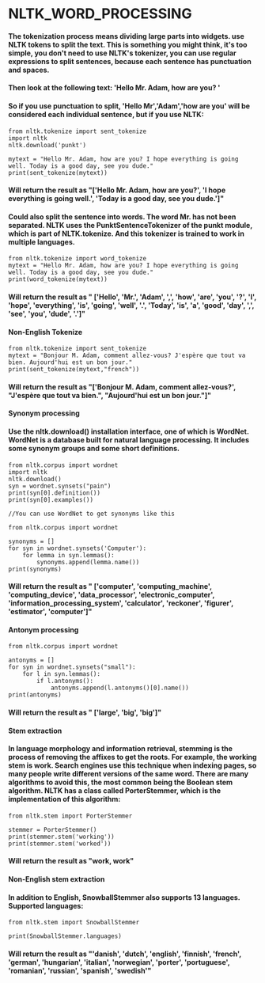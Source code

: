# NLTK_WORD_PROCESSING

#### The tokenization process means dividing large parts into widgets. use NLTK tokens to split the text. This is something you might think, it's too simple, you don't need to use NLTK's tokenizer, you can use regular expressions to split sentences, because each sentence has punctuation and spaces.

#### Then look at the following text: 'Hello Mr. Adam, how are you? '
#### So if you use punctuation to split, 'Hello Mr','Adam','how are you' will be considered each individual sentence, but if you use NLTK:
```
from nltk.tokenize import sent_tokenize
import nltk
nltk.download('punkt')

mytext = "Hello Mr. Adam, how are you? I hope everything is going well. Today is a good day, see you dude."
print(sent_tokenize(mytext))
```
#### Will return the result as "['Hello Mr. Adam, how are you?', 'I hope everything is going well.', 'Today is a good day, see you dude.']"

#### Could also split the sentence into words. The word Mr. has not been separated. NLTK uses the PunktSentenceTokenizer of the punkt module, which is part of NLTK.tokenize. And this tokenizer is trained to work in multiple languages.
```
from nltk.tokenize import word_tokenize
mytext = "Hello Mr. Adam, how are you? I hope everything is going well. Today is a good day, see you dude."
print(word_tokenize(mytext))
```
#### Will return the result as " ['Hello', 'Mr.', 'Adam', ',', 'how', 'are', 'you', '?', 'I', 'hope', 'everything', 'is', 'going', 'well', '.', 'Today', 'is', 'a', 'good', 'day', ',', 'see', 'you', 'dude', '.']"

#### Non-English Tokenize
```
from nltk.tokenize import sent_tokenize
mytext = "Bonjour M. Adam, comment allez-vous? J'espère que tout va bien. Aujourd'hui est un bon jour."
print(sent_tokenize(mytext,"french"))
```
#### Will return the result as "['Bonjour M. Adam, comment allez-vous?', "J'espère que tout va bien.", "Aujourd'hui est un bon jour."]"

#### Synonym processing
#### Use the nltk.download() installation interface, one of which is WordNet. WordNet is a database built for natural language processing. It includes some synonym groups and some short definitions.
```
from nltk.corpus import wordnet
import nltk
nltk.download()
syn = wordnet.synsets("pain")
print(syn[0].definition())
print(syn[0].examples())

//You can use WordNet to get synonyms like this

from nltk.corpus import wordnet
  
synonyms = []
for syn in wordnet.synsets('Computer'):
    for lemma in syn.lemmas():
        synonyms.append(lemma.name())
print(synonyms)
```
#### Will return the result as " ['computer', 'computing_machine', 'computing_device', 'data_processor', 'electronic_computer', 'information_processing_system', 'calculator', 'reckoner', 'figurer', 'estimator', 'computer']"

#### Antonym processing
```
from nltk.corpus import wordnet
  
antonyms = []
for syn in wordnet.synsets("small"):
    for l in syn.lemmas():
        if l.antonyms():
            antonyms.append(l.antonyms()[0].name())
print(antonyms)
```
#### Will return the result as " ['large', 'big', 'big']"

#### Stem extraction
#### In language morphology and information retrieval, stemming is the process of removing the affixes to get the roots. For example, the working stem is work. Search engines use this technique when indexing pages, so many people write different versions of the same word. There are many algorithms to avoid this, the most common being the Boolean stem algorithm. NLTK has a class called PorterStemmer, which is the implementation of this algorithm:
```
from nltk.stem import PorterStemmer
  
stemmer = PorterStemmer()
print(stemmer.stem('working'))
print(stemmer.stem('worked'))
```
#### Will return the result as "work, work"

#### Non-English stem extraction
#### In addition to English, SnowballStemmer also supports 13 languages. Supported languages:
```
from nltk.stem import SnowballStemmer
  
print(SnowballStemmer.languages)
```
#### Will return the result as "'danish', 'dutch', 'english', 'finnish', 'french', 'german', 'hungarian', 'italian', 'norwegian', 'porter', 'portuguese', 'romanian', 'russian', 'spanish', 'swedish'"
